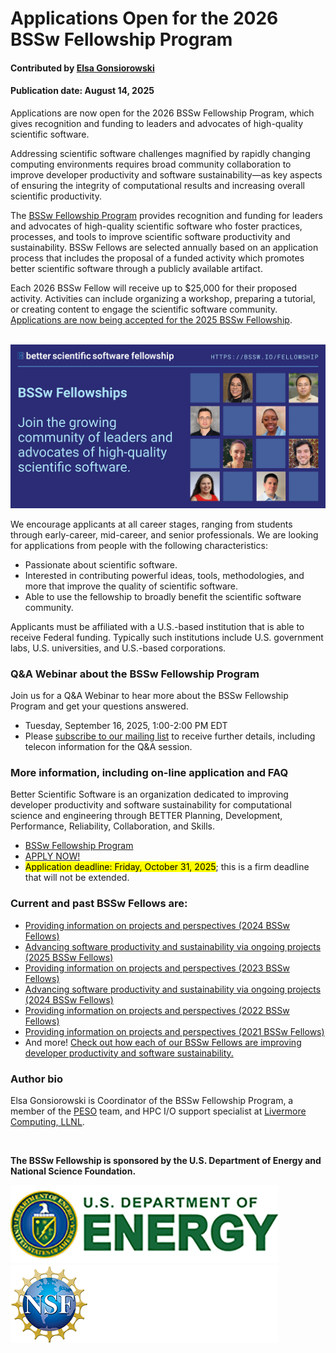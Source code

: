 # Applications Open for the 2026 BSSw Fellowship Program

#### Contributed by [Elsa Gonsiorowski](https://github.com/gonsie "Elsa Gonsiorowski's GitHub Profile")

#### Publication date: August 14, 2025

Applications are now open for the 2026 BSSw Fellowship Program, which gives recognition and funding to leaders and advocates of high-quality scientific software.

Addressing scientific software challenges magnified by rapidly changing computing environments requires broad community collaboration to improve developer productivity and software sustainability—as key aspects of ensuring the integrity of computational results and increasing overall scientific productivity.

The [BSSw Fellowship Program](https://bssw.io/fellowship) provides recognition and funding for leaders and advocates of high-quality scientific software who foster practices, processes, and tools to improve scientific software productivity and sustainability.
BSSw Fellows are selected annually based on an application process that includes the proposal of a funded activity which promotes better scientific software through a publicly available artifact.
<!-- We select at least three Fellows per year and honorable mentions as appropriate. -->
Each 2026 BSSw Fellow will receive up to $25,000 for their proposed activity.
Activities can include organizing a workshop, preparing a tutorial, or creating content to engage the scientific software community.
[Applications are now being accepted for the 2025 BSSw Fellowship](https://bssw.io/pages/apply-for-the-bssw-fellowship-program).

<br>

<img src='../../images/OG_2508_BSSwFellowships.png'/>

<br>


We encourage applicants at all career stages, ranging from students through early-career, mid-career, and senior professionals.
We are looking for applications from people with the following characteristics:

* Passionate about scientific software.
* Interested in contributing powerful ideas, tools, methodologies, and more that improve the quality of scientific software.
* Able to use the fellowship to broadly benefit the scientific software community.

Applicants must be affiliated with a U.S.-based institution that is able to receive Federal funding.  Typically such institutions include U.S. government labs, U.S. universities, and U.S.-based corporations.

### Q&A Webinar about the BSSw Fellowship Program

Join us for a Q&A Webinar to hear more about the BSSw Fellowship Program and get your questions answered.
- Tuesday, September 16, 2025, 1:00-2:00 PM EDT
- Please [subscribe to our mailing list](https://bssw.io/pages/receive-our-email-digest) to receive further details, including telecon information for the Q&A session.

### More information, including on-line application and FAQ

Better Scientific Software is an organization dedicated to improving developer productivity and software sustainability for computational science and engineering through BETTER Planning, Development, Performance, Reliability, Collaboration, and Skills.

- [BSSw Fellowship Program](https://bssw.io/fellowship)
- [APPLY NOW!](https://bssw.io/pages/apply-for-the-bssw-fellowship-program)
- <mark>Application deadline: Friday, October 31, 2025</mark>; this is a firm deadline that will not be extended.

### Current and past BSSw Fellows are:

- [Providing information on projects and perspectives (2024 BSSw Fellows)](https://bssw.io/blog_posts/2024-bssw-fellows-projects-and-perspectives)
- [Advancing software productivity and sustainability via ongoing projects (2025 BSSw Fellows)](https://bssw.io/blog_posts/introducing-the-2025-bssw-fellows)
- [Providing information on projects and perspectives (2023 BSSw Fellows)](https://bssw.io/blog_posts/2023-bssw-fellows-projects-and-perspectives)
- [Advancing software productivity and sustainability via ongoing projects (2024 BSSw Fellows)](https://bssw.io/blog_posts/introducing-the-2024-bssw-fellows)
- [Providing information on projects and perspectives (2022 BSSw Fellows)](https://bssw.io/blog_posts/2022-bssw-fellows-projects-and-perspectives)
- [Providing information on projects and perspectives (2021 BSSw Fellows)](https://bssw.io/blog_posts/2021-bssw-fellows-projects-and-perspectives)
- And more!  [Check out how each of our BSSw Fellows are improving developer productivity and software sustainability.](https://bssw.io/pages/meet-our-fellows)

<!-- OLD LINKS -->
<!-- - [Advancing software productivity and sustainability via ongoing projects (2023 BSSw Fellows)](https://bssw.io/blog_posts/introducing-the-2023-bssw-fellows) -->
<!-- - [Providing information on projects and perspectives (2020 BSSw Fellows)](https://bssw.io/blog_posts/2020-bssw-fellows-projects-and-perspectives) -->
<!-- - [Guiding developers through each stage of the scientific software lifecycle (2019 BSSw Fellows)](https://bssw.io/blog_posts/2019-bssw-fellows-guide-developers-through-each-stage-of-the-scientific-software-lifecycle) -->
<!-- - [Tackling scientific productivity challenges (2018 BSSw Fellows)](https://bssw.io/blog_posts/2018-bssw-fellows-tackle-scientific-productivity-challenges) -->


### Author bio
Elsa Gonsiorowski is Coordinator of the BSSw Fellowship Program, a member of the [PESO](https://pesoproject.org) team, and HPC I/O support specialist at [Livermore Computing, LLNL](https://hpc.llnl.gov/about-us).

<br>

**The BSSw Fellowship is sponsored by the U.S. Department of Energy and National Science Foundation.**

<div class='fellow'>
<div class='img_div'>
  <img src='../../images/Logo_DOE_Unofficial_Sm.png' class='logo' />
</div>

<div class='img_div'>
  <img src='../../images/Logo_NSF_4ColorB_Sm.png' class='logo' />
</div>
</div>

<!---
Publish: yes
Track: bssw fellowship
Pinned: no
Topics: Funding sources and programs, projects and organizations
OpenGraph image: OG_2508_BSSwFellowships.png
--->
